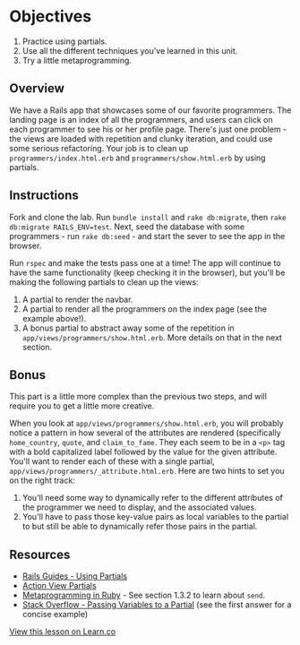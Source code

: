 # Objectives
1. Practice using partials.
2. Use all the different techniques you've learned in this unit. 
3. Try a little metaprogramming.

## Overview

We have a Rails app that showcases some of our favorite programmers. The landing page is an index of all the programmers, and users can click on each programmer to see his or her profile page. There's just one problem - the views are loaded with repetition and clunky iteration, and could use some serious refactoring. Your job is to clean up `programmers/index.html.erb` and `programmers/show.html.erb` by using partials.

## Instructions

Fork and clone the lab. Run `bundle install` and `rake db:migrate`, then `rake db:migrate RAILS_ENV=test`. Next, seed the database with some programmers - run `rake db:seed` - and start the sever to see the app in the browser.

Run `rspec` and make the tests pass one at a time! The app will continue to have the same functionality (keep checking it in the browser), but you'll be making the following partials to clean up the views:

1. A partial to render the navbar.
2. A partial to render all the programmers on the index page (see the example above!).
3. A bonus partial to abstract away some of the repetition in `app/views/programmers/show.html.erb`. More details on that in the next section.

## Bonus

This part is a little more complex than the previous two steps, and will require you to get a little more creative.

When you look at `app/views/programmers/show.html.erb`, you will probably notice a pattern in how several of the attributes are rendered (specifically `home_country`, `quote`, and `claim_to_fame`. They each seem to be in a `<p>` tag with a bold capitalized label followed by the value for the given attribute. You'll want to render each of these with a single partial, `app/views/programmers/_attribute.html.erb`. Here are two hints to set you on the right track:

1. You'll need some way to dynamically refer to the different attributes of the programmer we need to display, and the associated values.
2. You'll have to pass those key-value pairs as local variables to the partial to but still be able to dynamically refer those pairs in the partial.


## Resources
- [Rails Guides - Using Partials](http://guides.rubyonrails.org/layouts_and_rendering.html#using-partials)
- [Action View Partials](http://api.rubyonrails.org/classes/ActionView/PartialRenderer.html)
- [Metaprogramming in Ruby](http://ruby-metaprogramming.rubylearning.com/html/ruby_metaprogramming_2.html) - See section 1.3.2 to learn about `send`.
- [Stack Overflow - Passing Variables to a Partial](http://stackoverflow.com/questions/16242121/rails-4-passing-variable-to-partial) (see the first answer for a concise example)


<a href='https://learn.co/lessons/rails-programmer-profile-partials' data-visibility='hidden'>View this lesson on Learn.co</a>
